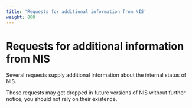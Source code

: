 ```yaml
---
title: 'Requests for additional information from NIS'
weight: 800
---
```


 
# Requests for additional information from NIS 
Several requests supply additional information about the internal status of NIS.

 
Those requests may get dropped in future versions of NIS without further notice, you should not rely on their existence. 

 
